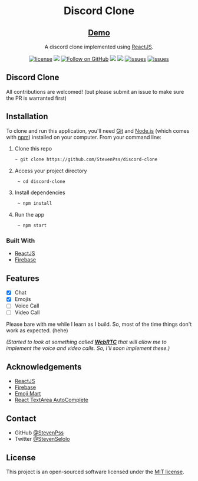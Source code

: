 <h1 align="center">Discord Clone</h1>

<div align="center">

<h2>
   <a href="https://discord-clone-948e1.web.app/">
   Demo
   </a>
</h2>

A discord clone implemented using [ReactJS](https://reactjs.org/).


[![license](https://img.shields.io/badge/license-MIT-blue.svg)](https://github.com/StevenPss/discord-clone/blob/dev/LICENSE)
<img src="https://img.shields.io/badge/developed%20by-StevenPss-blue.svg">
[![Follow on GitHub](https://img.shields.io/github/followers/StevenPss?label=Follow&style=social)](https://github.com/StevenPss)
<img src="https://img.shields.io/github/stars/StevenPss/discord-clone.svg?style=flat">
<img src="https://img.shields.io/github/languages/top/StevenPss/discord-clone.svg"/>
[![issues](https://img.shields.io/github/issues/StevenPss/discord-clone.svg)](https://github.com/StevenPss/discord-clone/issues)
[![issues](https://img.shields.io/badge/PRs-welcome-brightgreen.svg?style=flat)](https://github.com/StevenPss/discord-clone/pulls)

</p>

</div>


## Discord Clone

All contributions are welcomed! (but please submit an issue to make sure the PR is warranted first)


## Installation

To clone and run this application, you'll need [Git](https://git-scm.com) and [Node.js](https://nodejs.org/en/download/) (which comes with [npm](http://npmjs.com)) installed on your computer. From your command line:

1. Clone this repo
    ```zsh
    ~ git clone https://github.com/StevenPss/discord-clone
    ```
2. Access your project directory 
   ```zsh
    ~ cd discord-clone
   ```
3. Install dependencies
   ```zsh
    ~ npm install
   ```
4. Run the app
   ```zsh
    ~ npm start
   ```


### Built With

<!-- This section should list any major frameworks that you built your project using. Here are a few examples.-->

- [ReactJS](https://reactjs.org/)
- [Firebase](https://firebase.google.com/)

## Features

<!-- List the features of your application or follow the template. Don't share the figma file here :) -->


- [X] Chat
- [x] Emojis
- [ ] Voice Call
- [ ] Video Call

Please bare with me while I learn as I build. So, most of the time things don't work as expected. (hehe)

*(Started to look at something called [**WebRTC**](https://webrtc.org/) that will allow me to implement the voice and video calls. So, I'll soon implement these.)*

## Acknowledgements

<!-- This section should list any articles or add-ons/plugins that helps you to complete the project. This is optional but it will help you in the future. For exmpale -->

- [ReactJS](https://reactjs.org/)
- [Firebase](https://firebase.google.com/)
- [Emoji Mart](https://www.npmjs.com/package/emoji-mart)
- [React TextArea AutoComplete](https://www.npmjs.com/package/@webscopeio/react-textarea-autocomplete)


## Contact

- GitHub [@StevenPss](https://github.com/StevenPss)
- Twitter [@StevenSelolo](https://twitter.com/StevenSelolo)

## License

This project is an open-sourced software licensed under the [MIT license](https://github.com/StevenPss/discord-clone/blob/dev/LICENSE).